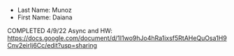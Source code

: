 * Last Name: Munoz
* First Name: Daiana

COMPLETED 4/9/22
Async and HW: https://docs.google.com/document/d/1I1wo9hJo4hRa1ixsf5RtAHeQuOsa1H9Cnv2eirIj6Cc/edit?usp=sharing